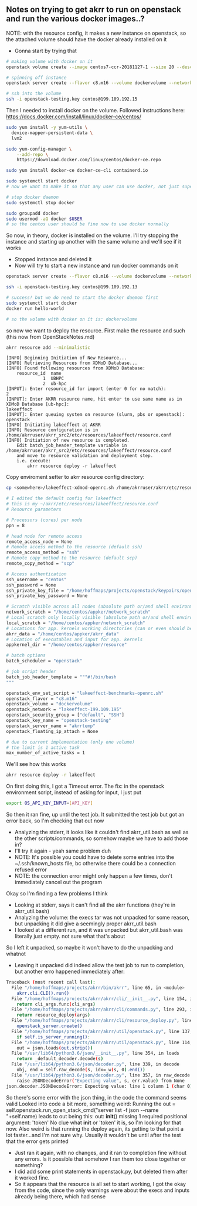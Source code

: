 ## Notes on trying to get akrr to run on openstack and run the various docker images..?

NOTE: with the resource config, it makes a new instance on openstack, so the attached volume should have the docker already installed on it
- Gonna start by trying that

```bash
# making volume with docker on it
openstack volume create --image centos7-ccr-20181127-1 --size 20 --description "volume to put docker on" dockervolume

# spinning off instance
openstack server create --flavor c8.m16 --volume dockervolume --network lakeeffect-199.109.195 --security-group default --security-group SSH --key-name openstack-testing akrrtemp

# ssh into the volume
ssh -i openstack-testing.key centos@199.109.192.15

```
Then I needed to install docker on the volume.
Followed instructions here: https://docs.docker.com/install/linux/docker-ce/centos/

```bash
sudo yum install -y yum-utils \
  device-mapper-persistent-data \
  lvm2

sudo yum-config-manager \
    --add-repo \
    https://download.docker.com/linux/centos/docker-ce.repo

sudo yum install docker-ce docker-ce-cli containerd.io

sudo systemctl start docker
# now we want to make it so that any user can use docker, not just super users

# stop docker daemon
sudo systemctl stop docker

sudo groupadd docker
sudo usermod -aG docker $USER
# so the centos user should be fine now to use docker normally
```
So now, in theory, docker is installed on the volume.
I'll try stopping the instance and starting up another with the same volume and we'll see if it works
- Stopped instance and deleted it
- Now will try to start a new instance and run docker commands on it

```bash
openstack server create --flavor c8.m16 --volume dockervolume --network lakeeffect-199.109.195 --security-group default --security-group SSH --key-name openstack-testing akrrtemp

ssh -i openstack-testing.key centos@199.109.192.13

# success! but we do need to start the docker daemon first
sudo systemctl start docker
docker run hello-world

# so the volume with docker on it is: dockervolume

```
so now we want to deploy the resource.
First make the resource and such (this now from OpenStackNotes.md)

```bash
akrr resource add --minimalistic
```

```text
[INFO] Beginning Initiation of New Resource...
[INFO] Retrieving Resources from XDMoD Database...
[INFO] Found following resources from XDMoD Database:
    resource_id  name
              1  UBHPC                                   
              2  ub-hpc                                  
[INPUT]: Enter resource_id for import (enter 0 for no match):
2
[INPUT]: Enter AKRR resource name, hit enter to use same name as in XDMoD Database [ub-hpc]:
lakeeffect
[INPUT]: Enter queuing system on resource (slurm, pbs or openstack): 
openstack
[INFO] Initiating lakeeffect at AKRR
[INFO] Resource configuration is in /home/akrruser/akrr_src2/etc/resources/lakeeffect/resource.conf
[INFO] Initiation of new resource is completed.
    Edit batch_job_header_template variable in /home/akrruser/akrr_src2/etc/resources/lakeeffect/resource.conf
    and move to resource validation and deployment step.
    i.e. execute:
        akrr resource deploy -r lakeeffect
```

Copy enviroment setter to akrr resource config directory:

```bash eval=F
cp <somewhere>/lakeeffect-xdmod-openrc.sh /home/akrruser/akrr/etc/resources/lakefffect
```

```bash
# I edited the default config for lakeeffect
# this is my ~/akrr/etc/resources/lakeeffect/resource.conf
# Resource parameters

# Processors (cores) per node
ppn = 8

# head node for remote access
remote_access_node = None
# Remote access method to the resource (default ssh)
remote_access_method = "ssh"
# Remote copy method to the resource (default scp)
remote_copy_method = "scp"

# Access authentication
ssh_username = "centos"
ssh_password = None
ssh_private_key_file = "/home/hoffmaps/projects/openstack/keypairs/openstack-testing.key"
ssh_private_key_password = None

# Scratch visible across all nodes (absolute path or/and shell environment variable)
network_scratch = "/home/centos/appker/network_scratch"
# Local scratch only locally visible (absolute path or/and shell environment variable)
local_scratch = "/home/centos/appker/network_scratch"
# Locations for app. kernels working directories (can or even should be on scratch space)
akrr_data = "/home/centos/appker/akrr_data"
# Location of executables and input for app. kernels
appkernel_dir = "/home/centos/appker/resource"

# batch options
batch_scheduler = "openstack"

# job script header
batch_job_header_template = """#!/bin/bash
"""

openstack_env_set_script = "lakeeffect-benchmarks-openrc.sh"
openstack_flavor = "c8.m16"
openstack_volume = "dockervolume"
openstack_network = "lakeeffect-199.109.195"
openstack_security_group = ["default", "SSH"]
openstack_key_name = "openstack-testing"
openstack_server_name = "akrrtemp"
openstack_floating_ip_attach = None

# due to current implementation (only one volume)
# the limit is 1 active task
max_number_of_active_tasks = 1

```

We'll see how this works

```bash
akrr resource deploy -r lakeeffect
```
On first doing this, I got a Timeout error.
The fix:
in the openstack environment script, instead of asking for input, I just put

```bash
export OS_API_KEY_INPUT=[API_KEY]
```
So then it ran fine, up until the test job. It submitted the test job but got an error back, so I'm checking that out now
- Analyzing the stderr, it looks like it couldn't find akrr_util.bash as well as the other scripts/commands, so somehow maybe we have to add those in?
- I'll try it again - yeah same problem duh
- NOTE: It's possible you could have to delete some entries into the ~/.ssh/known_hosts file, bc otherwise there could be a connection refused error
- NOTE: the connection error might only happen a few times, don't immediately cancel out the program

Okay so I'm finding a few problems I think
- Looking at stderr, says it can't find all the akrr functions (they're in akrr_util.bash)
- Analyzing the volume: the execs tar was not unpacked for some reason, but unpacking it did give a seemingly proper akrr_util.bash
- I looked at a different run, and it was unpacked but akrr_util.bash was literally just empty. not sure what that's about

So I left it unpacked, so maybe it won't have to do the unpacking and whatnot
- Leaving it unpacked did indeed allow the test job to run to completion, but another erro happened immediately after:
```bash
Traceback (most recent call last):
  File "/home/hoffmaps/projects/akrr/bin/akrr", line 65, in <module>
    akrr.cli.CLI().run()
  File "/home/hoffmaps/projects/akrr/akrr/cli/__init__.py", line 154, in run
    return cli_args.func(cli_args)
  File "/home/hoffmaps/projects/akrr/akrr/cli/commands.py", line 293, in resource_deploy_handler
    return resource_deploy(args)
  File "/home/hoffmaps/projects/akrr/akrr/cli/resource_deploy.py", line 779, in resource_deploy
    openstack_server.create()
  File "/home/hoffmaps/projects/akrr/akrr/util/openstack.py", line 137, in create
    if self.is_server_running():
  File "/home/hoffmaps/projects/akrr/akrr/util/openstack.py", line 114, in is_server_running
    out = json.loads(out.strip())
  File "/usr/lib64/python3.6/json/__init__.py", line 354, in loads
    return _default_decoder.decode(s)
  File "/usr/lib64/python3.6/json/decoder.py", line 339, in decode
    obj, end = self.raw_decode(s, idx=_w(s, 0).end())
  File "/usr/lib64/python3.6/json/decoder.py", line 357, in raw_decode
    raise JSONDecodeError("Expecting value", s, err.value) from None
json.decoder.JSONDecodeError: Expecting value: line 1 column 1 (char 0)

```
So there's some error with the json thing, in the code the command seems valid
Looked into code a bit more, something weird:
Running the 
out = self.openstack.run_open_stack_cmd("server list -f json --name "+self.name)
leads to out being this:
	out:  __init__() missing 1 required positional argument: 'token'
No clue what __init__ or 'token' it is, so I'm looking for that now.
Also weird is that running the deploy again, its getting to that point a lot faster...and I'm not sure why. Usually it wouldn't be until after the test that the error gets printed

- Just ran it again, with no changes, and it ran to completion fine without any errors. Is it possible that somehow I ran them too close together or something? 
- I did add some print statements in openstack.py, but deleted them after it worked fine.
- So it appears that the resource is all set to start working, I got the okay from the code, since the only warnings were about the execs and inputs already being there, which had sense



